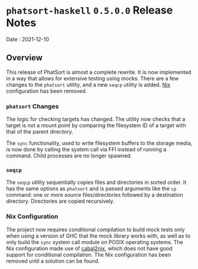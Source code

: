 # `phatsort-haskell` `0.5.0.0` Release Notes

Date
: 2021-12-10

## Overview

This release of PhatSort is almost a complete rewrite.  It is now implemented
in a way that allows for extensive testing using mocks.  There are a few
changes to the `phatsort` utility, and a new `seqcp` utility is added.
[Nix][] configuration has been removed.

[Nix]: <https://nixos.org/>

### `phatsort` Changes

The logic for checking targets has changed.  The utility now checks that a
target is not a mount point by comparing the filesystem ID of a target with
that of the parent directory.

The `sync` functionality, used to write filesystem buffers to the storage
media, is now done by calling the system call via FFI instead of running a
command.  Child processes are no longer spawned.

### `seqcp`

The `seqcp` utility sequentially copies files and directories in sorted order.
It has the same options as `phatsort` and is passed arguments like the `cp`
command: one or more source files/directories followed by a destination
directory.  Directories are copied recursively.

### Nix Configuration

The project now requires conditional compilation to build mock tests only when
using a version of GHC that the mock library works with, as well as to only
build the `sync` system call module on POSIX operating systems.  The Nix
configuration made use of [cabal2nix][], which does not have good support for
conditional compilation.  The Nix configuration has been removed until a
solution can be found.

[cabal2nix]: <https://github.com/NixOS/cabal2nix>
